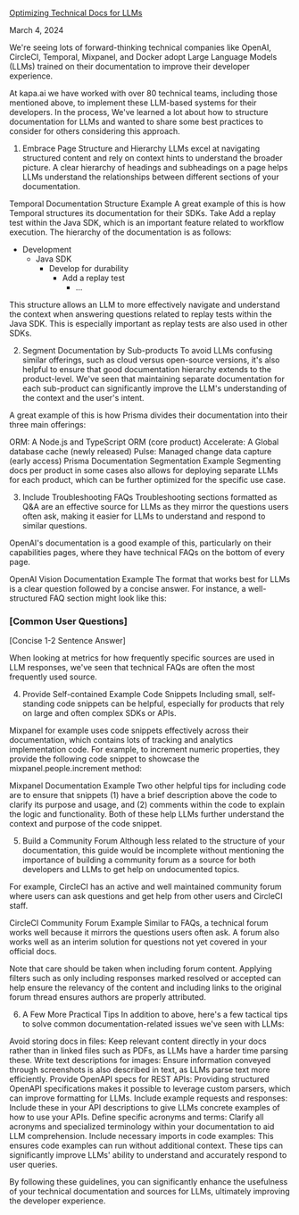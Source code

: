 [Optimizing Technical Docs for LLMs](https://hackmd.io/@XR/elizaos-rpgf/https%3A%2F%2Fdocs.kapa.ai%2Fblog%2Foptimizing-technical-documentation-for-llms
)

March 4, 2024

We're seeing lots of forward-thinking technical companies like OpenAI, CircleCI, Temporal, Mixpanel, and Docker adopt Large Language Models (LLMs) trained on their documentation to improve their developer experience.

At kapa.ai we have worked with over 80 technical teams, including those mentioned above, to implement these LLM-based systems for their developers. In the process, We've learned a lot about how to structure documentation for LLMs and wanted to share some best practices to consider for others considering this approach.

1. Embrace Page Structure and Hierarchy
LLMs excel at navigating structured content and rely on context hints to understand the broader picture. A clear hierarchy of headings and subheadings on a page helps LLMs understand the relationships between different sections of your documentation.

Temporal Documentation Structure Example
A great example of this is how Temporal structures its documentation for their SDKs. Take Add a replay test within the Java SDK, which is an important feature related to workflow execution. The hierarchy of the documentation is as follows:

- Development
  - Java SDK
    - Develop for durability
      - Add a replay test
        - ...

This structure allows an LLM to more effectively navigate and understand the context when answering questions related to replay tests within the Java SDK. This is especially important as replay tests are also used in other SDKs.

2. Segment Documentation by Sub-products
To avoid LLMs confusing similar offerings, such as cloud versus open-source versions, it's also helpful to ensure that good documentation hierarchy extends to the product-level. We've seen that maintaining separate documentation for each sub-product can significantly improve the LLM's understanding of the context and the user's intent.

A great example of this is how Prisma divides their documentation into their three main offerings:

ORM: A Node.js and TypeScript ORM (core product)
Accelerate: A Global database cache (newly released)
Pulse: Managed change data capture (early access)
Prisma Documentation Segmentation Example
Segmenting docs per product in some cases also allows for deploying separate LLMs for each product, which can be further optimized for the specific use case.

3. Include Troubleshooting FAQs
Troubleshooting sections formatted as Q&A are an effective source for LLMs as they mirror the questions users often ask, making it easier for LLMs to understand and respond to similar questions.

OpenAI's documentation is a good example of this, particularly on their capabilities pages, where they have technical FAQs on the bottom of every page.

OpenAI Vision Documentation Example
The format that works best for LLMs is a clear question followed by a concise answer. For instance, a well-structured FAQ section might look like this:

### [Common User Questions]

[Concise 1-2 Sentence Answer]

When looking at metrics for how frequently specific sources are used in LLM responses, we've seen that technical FAQs are often the most frequently used source.

4. Provide Self-contained Example Code Snippets
Including small, self-standing code snippets can be helpful, especially for products that rely on large and often complex SDKs or APIs.

Mixpanel for example uses code snippets effectively across their documentation, which contains lots of tracking and analytics implementation code. For example, to increment numeric properties, they provide the following code snippet to showcase the mixpanel.people.increment method:

Mixpanel Documentation Example
Two other helpful tips for including code are to ensure that snippets (1) have a brief description above the code to clarify its purpose and usage, and (2) comments within the code to explain the logic and functionality. Both of these help LLMs further understand the context and purpose of the code snippet.

5. Build a Community Forum
Although less related to the structure of your documentation, this guide would be incomplete without mentioning the importance of building a community forum as a source for both developers and LLMs to get help on undocumented topics.

For example, CircleCI has an active and well maintained community forum where users can ask questions and get help from other users and CircleCI staff.

CircleCI Community Forum Example
Similar to FAQs, a technical forum works well because it mirrors the questions users often ask. A forum also works well as an interim solution for questions not yet covered in your official docs.

Note that care should be taken when including forum content. Applying filters such as only including responses marked resolved or accepted can help ensure the relevancy of the content and including links to the original forum thread ensures authors are properly attributed.

6. A Few More Practical Tips
In addition to above, here's a few tactical tips to solve common documentation-related issues we've seen with LLMs:

Avoid storing docs in files: Keep relevant content directly in your docs rather than in linked files such as PDFs, as LLMs have a harder time parsing these.
Write text descriptions for images: Ensure information conveyed through screenshots is also described in text, as LLMs parse text more efficiently.
Provide OpenAPI specs for REST APIs: Providing structured OpenAPI specifications makes it possible to leverage custom parsers, which can improve formatting for LLMs.
Include example requests and responses: Include these in your API descriptions to give LLMs concrete examples of how to use your APIs.
Define specific acronyms and terms: Clarify all acronyms and specialized terminology within your documentation to aid LLM comprehension.
Include necessary imports in code examples: This ensures code examples can run without additional context.
These tips can significantly improve LLMs' ability to understand and accurately respond to user queries.

By following these guidelines, you can significantly enhance the usefulness of your technical documentation and sources for LLMs, ultimately improving the developer experience.
